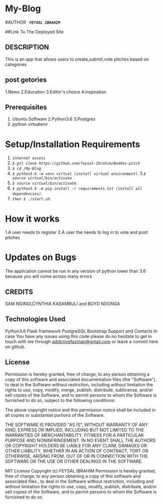 # My-Blog
#AUTHOR
**_`
FEYSAL IBRAHIM`_**

##Link To The Deployed Site

## DESCRIPTION
 This is an app that allows users to create,submit,vote pitches based on categories
## post getories
1.News
2.Education
3.Editor's choice
4.inspiration
## Prerequisites
1. Ubuntu Software
2.Python3.6
3.Postgres
4. python virtualenv
# Setup/Installation Requirements
1. _`internet access`_
2. _`$ git clone https://github.com/feysal-Ibrahim/Baddas-pitch
`_
3. _`$ cd /My-Blog`_
4. _`$ python3.6 -m venv virtual (install virtual environment)`_. 
5._`$ source virtual/bin/activate`_
6.  _`$ source virtual/bin/activate`_. 
7.  _`$ python3.6 -m pip install -r requirements.txt (install all dependencies)`_. 
8.  _`then $ ./start.sh`_. 
# How it works
1.A user needs to register
2.A user the needs to log in to vote and post pitches
# Updates on Bugs
The application cannot be run in any version of python lower than 3.6 because you will come across many errors

## CREDITS
SAM NGINGI,CYNTHIA KASAMBULI and BOYD NDONGA

## Technologies Used
Python3.6
Flask framework
PostgreSQL
Bootstrap
Support and Contacts
In case You have any issues using this code please do no hesitate to get in touch with me through addictivefazman@gmail.com or leave a commit here on github.

## License
Permission is hereby granted, free of charge, to any person obtaining a copy of this software and associated documentation files (the "Software"), to deal in the Software without restriction, including without limitation the rights to use, copy, modify, merge, publish, distribute, sublicense, and/or sell copies of the Software, and to permit persons to whom the Software is furnished to do so, subject to the following conditions:

The above copyright notice and this permission notice shall be included in all copies or substantial portions of the Software.

THE SOFTWARE IS PROVIDED "AS IS", WITHOUT WARRANTY OF ANY KIND, EXPRESS OR IMPLIED, INCLUDING BUT NOT LIMITED TO THE WARRANTIES OF MERCHANTABILITY, FITNESS FOR A PARTICULAR PURPOSE AND NONINFRINGEMENT. IN NO EVENT SHALL THE AUTHORS OR COPYRIGHT HOLDERS BE LIABLE FOR ANY CLAIM, DAMAGES OR OTHER LIABILITY, WHETHER IN AN ACTION OF CONTRACT, TORT OR OTHERWISE, ARISING FROM, OUT OF OR IN CONNECTION WITH THE SOFTWARE OR THE USE OR OTHER DEALINGS IN THE SOFTWARE.

MIT License Copyright (c) FEYSAL IBRAHIM Permission is hereby granted, free of charge, to any person obtaining a copy of this software and associated files , to deal in the Software without restriction, including and without limitation the rights to use, copy, modify, publish, distribute, and/or sell copies of the Software, and to permit persons to whom the Software is furnished to do so.
